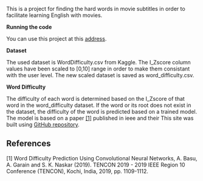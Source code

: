 This is a project for finding the hard words in movie subtitles in order to facilitate learning English with movies. 

**Running the code**

You can use this project at this [address](https://github.com/garain/Word-Difficulty-Prediction).



**Dataset**

The used dataset is WordDifficulty.csv from Kaggle. The I_Zscore column values have been scaled to [0,10] range in order to make them consistant with the user level. The new scaled dataset is saved as word_difficulty.csv.

**Word Difficulty**

The difficulty of each word is determined based on the I_Zscore of that word in the word_difficulty dataset. If the word or its root does not exist in the dataset, the difficulty of the word is predicted based on a trained model. 
The model is based on a paper [[1]](#1) published in ieee and their This site was built using [GitHub repository](https://github.com/garain/Word-Difficulty-Prediction).



## References
<a id="1">[1]</a> 
Word Difficulty Prediction Using Convolutional Neural Networks, A. Basu, A. Garain and S. K. Naskar (2019). TENCON 2019 - 2019 IEEE Region 10 Conference (TENCON), Kochi, India, 2019, pp. 1109-1112.